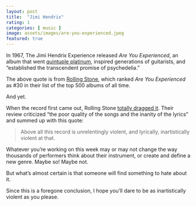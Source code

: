 ```yaml
---
layout: post
title:  "Jimi Hendrix"
rating: 1
categories: [ music ]
image: assets/images/are-you-experienced.jpeg
featured: true
---
```


In 1967, The Jimi Hendrix Experience released _Are You Experienced_, an album that went [quintuple platinum](https://www.riaa.com/gold-platinum/?tab_active=default-award&ar=Jimi+Hendrix&ti=Are+You+Experienced&format=Album&type=#search_section), inspired generations of guitarists, and “established the transcendent promise of psychedelia.”

The above quote is from [Rolling Stone](https://www.rollingstone.com/music/music-lists/best-albums-of-all-time-1062063/jimi-hendrix-are-you-experienced-1063203/), which ranked _Are You Experienced_ as #30 in their list of the top 500 albums of all time.

And yet.

When the record first came out, Rolling Stone [totally dragged it](https://www.rollingstone.com/music/music-news/album-reviews-jimi-hendrix-and-eric-clapton-188030/). Their review criticized “the poor quality of the songs and the inanity of the lyrics” and summed up with this quote:

> Above all this record is unrelentingly violent, and lyrically, inartistically violent at that.

Whatever you’re working on this week may or may not change the way thousands of performers think about their instrument, or create and define a new genre. Maybe so! Maybe not.

But what’s almost certain is that someone will find something to hate about it.

Since this is a foregone conclusion, I hope you’ll dare to be as inartistically violent as you please.

